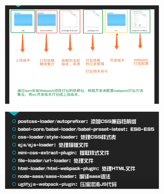 ![image-20220420194204116](README.assets/image-20220420194204116.png)

### 

![image-20220420200854348](README.assets/image-20220420200854348.png)





